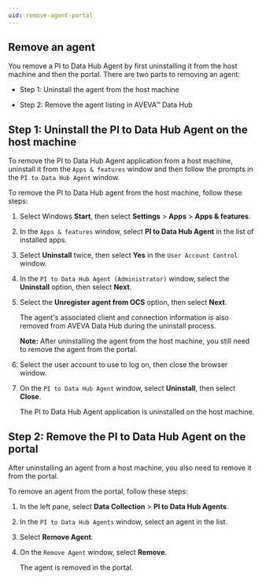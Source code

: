 ```yaml
---
uid: remove-agent-portal
---
```


## Remove an agent
<!-- AF 11/16/21 - This appears in the TOC twice. There should be a "PI to Data Hub Agent maintenance topic." Also the intro sentence and the following bullets are redundant. -->
You remove a PI to Data Hub Agent by first uninstalling it from the host machine and then the portal. There are two parts to removing an agent:

* Step 1: Uninstall the agent from the host machine

* Step 2: Remove the agent listing in AVEVA&trade; Data Hub  

## Step 1: Uninstall the PI to Data Hub Agent on the host machine

To remove the PI to Data Hub Agent application from a host machine, uninstall it from the `Apps & features` window and then follow the prompts in the `PI to Data Hub Agent` window.

To remove the PI to Data Hub agent from the host machine, follow these steps:

1. Select Windows **Start**, then select **Settings** > **Apps** > **Apps & features**.

1. In the `Apps & features` window, select **PI to Data Hub Agent** in the list of installed apps.
 
1. Select **Uninstall** twice, then select **Yes** in the `User Account Control` window.

1. In the `PI to Data Hub Agent (Administrator)` window, select the **Uninstall** option, then select **Next**.

1. Select the **Unregister agent from OCS** option, then select **Next**.

   The agent's associated client and connection information is also removed from AVEVA Data Hub during the uninstall process.

   **Note:** After uninstalling the agent from the host machine, you still need to remove the agent from the portal. 

1. Select the user account to use to log on, then close the browser window.<!--AF 11/16/21 When did a browser window open?-->

1. On the `PI to Data Hub Agent` window, select **Uninstall**, then select **Close**.

   The PI to Data Hub Agent application is uninstalled on the host machine.

## Step 2: Remove the PI to Data Hub Agent on the portal

After uninstalling an agent from a host machine, you also need to remove it from the portal.

To remove an agent from the portal, follow these steps:

1. In the left pane, select **Data Collection** > **PI to Data Hub Agents**.

1. In the `PI to Data Hub Agents` window, select an agent in the list.

1. Select **Remove Agent**.

1. On the `Remove Agent` window, select **Remove**.

   The agent is removed in the portal.
